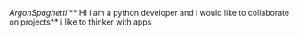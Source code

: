 *ArgonSpaghetti*
** HI i am  a python developer and i would like to collaborate on projects**
i like to thinker with apps
 
